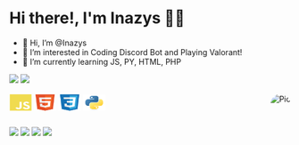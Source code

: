 # Hi there!, I'm Inazys 👀👋
- 👋 Hi, I’m @Inazys
- 👀 I’m interested in Coding Discord Bot and Playing Valorant!
- 🌱 I’m currently learning JS, PY, HTML, PHP
<div>
  <img height="180em" src="https://github-readme-stats.vercel.app/api?username=inazys&&show_icons=true&theme=github_dark" />
  <img height="180em" src="https://github-readme-stats.vercel.app/api/top-langs/?username=inazys&layout=compact&theme=github_dark" />
</div>
<div style="display: inline_block"><br>
  <img align="center" alt="Js" height="30" width="40" src="https://raw.githubusercontent.com/devicons/devicon/master/icons/javascript/javascript-plain.svg">
  <img align="center" alt="HTML" height="30" width="40" src="https://raw.githubusercontent.com/devicons/devicon/master/icons/html5/html5-original.svg">
  <img align="center" alt="CSS" height="30" width="40" src="https://raw.githubusercontent.com/devicons/devicon/master/icons/css3/css3-original.svg">
  <img align="center" alt="Python" height="30" width="40" src="https://raw.githubusercontent.com/devicons/devicon/master/icons/python/python-original.svg">
  <img align="right" alt="Pic" height="150" style="border-radius:50px;" src="https://media.discordapp.net/attachments/898426284877705280/928673882494337056/C8468B46-2281-487A-B932-96559C54F184.jpg?width=700&height=676">
</div>
</div>
  
  ##
 
<div> 
  <a href="" target="_blank"><img src="https://img.shields.io/badge/YouTube-FF0000?style=for-the-badge&logo=youtube&logoColor=white" target="_blank"></a>
  <a href="" target="_blank"><img src="https://img.shields.io/badge/-Instagram-%23E4405F?style=for-the-badge&logo=instagram&logoColor=white" target="_blank"></a>
 	<a href="" target="_blank"><img src="https://img.shields.io/badge/Twitch-9146FF?style=for-the-badge&logo=twitch&logoColor=white" target="_blank"></a>
  <a href="" target="_blank"><img src="https://img.shields.io/badge/Discord-7289DA?style=for-the-badge&logo=discord&logoColor=white" target="_blank"></a> 
</div>
